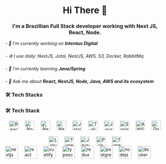 <h1 align="center">Hi There 👋</h1>

<h3 align="center">I'm a Brazillian Full Stack developer working with Next JS, React, Node.</h3>



<em>- 🔭 I’m currently working on **Intentus Digital**</em>
###

<em>- ⚙️ I use daily: NextJS, Jotai, NestJS,  AWS, S3, Docker, RabbitMq</em>
###

<em>- 🌱 I’m currently learning **Java/Spring**</em>
###

<em>- 💬 Ask me about **React, NextJS, Node, Java, AWS and its ecosystem**</em>



###

<h3 align="left">🛠 Tech Stacks</h3>

###

### 🛠 Tech Stack

<div align="center" style="display: flex; flex-wrap: wrap; justify-content: center; gap: 20px;">
  <img src="https://cdn.simpleicons.org/react/61DAFB" height="30" alt="React" />
  <img src="https://cdn.simpleicons.org/node.js/339933" height="30" alt="Node.js" />
  <img src="https://cdn.simpleicons.org/nextdotjs/000000" height="30" alt="Next.js" />
  <img src="https://cdn.simpleicons.org/nestjs/E0234E" height="30" alt="NestJS" />
  <img src="https://cdn.simpleicons.org/jotai/000000" height="30" alt="Jotai" />
  <img src="https://cdn.simpleicons.org/tailwindcss/06B6D4" height="30" alt="TailwindCSS" />
  <img src="https://cdn.simpleicons.org/java/007396" height="30" alt="Java" />
  <img src="https://cdn.simpleicons.org/spring/6DB33F" height="30" alt="Spring" />
  <img src="https://cdn.simpleicons.org/amazonaws/FF9900" height="30" alt="AWS" />
  <img src="https://cdn.simpleicons.org/docker/2496ED" height="30" alt="Docker" />
  <img src="https://cdn.simpleicons.org/linux/FCC624" height="30" alt="Linux" />
  <img src="https://cdn.simpleicons.org/typescript/3178C6" height="30" alt="TypeScript" />
  <img src="https://cdn.simpleicons.org/javascript/F7DF1E" height="30" alt="JavaScript" />
  <img src="https://cdn.simpleicons.org/prisma/2D3748" height="30" alt="Prisma" />
  <img src="https://cdn.simpleicons.org/typeorm/000000" height="30" alt="TypeORM" />
</div>


<div align="left">
  <img src="https://cdn.jsdelivr.net/gh/devicons/devicon/icons/nextjs/nextjs-original.svg" height="40" alt="nextjs logo"  />
  <img width="12" />
  <img src="https://cdn.jsdelivr.net/gh/devicons/devicon/icons/react/react-original.svg" height="40" alt="react logo"  />
  <img width="12" />
  <img src="https://cdn.jsdelivr.net/gh/devicons/devicon/icons/vuetify/vuetify-original.svg" height="40" alt="vuetify logo"  />
  <img width="12" />
  <img src="https://cdn.jsdelivr.net/gh/devicons/devicon/icons/typescript/typescript-original.svg" height="40" alt="typescript logo"  />
  <img width="12" />
  <img src="https://cdn.jsdelivr.net/gh/devicons/devicon/icons/redux/redux-original.svg" height="40" alt="redux logo"  />
  <img width="12" />
  <img src="https://cdn.jsdelivr.net/gh/devicons/devicon/icons/postgresql/postgresql-original.svg" height="40" alt="postgresql logo"  />
  <img width="12" />
  <img src="https://cdn.jsdelivr.net/gh/devicons/devicon/icons/nodejs/nodejs-original.svg" height="40" alt="nodejs logo"  />
  <img width="12" />
  <img src="https://cdn.jsdelivr.net/gh/devicons/devicon/icons/docker/docker-original.svg" height="40" alt="docker logo"  />
</div>


